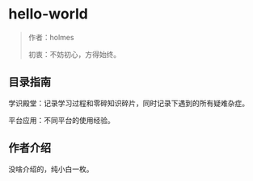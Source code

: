 # hello-world
> 作者：holmes
>
> 初衷：不妨初心，方得始终。

## 目录指南

学识殿堂：记录学习过程和零碎知识碎片，同时记录下遇到的所有疑难杂症。

平台应用：不同平台的使用经验。

## 作者介绍

没啥介绍的，纯小白一枚。

